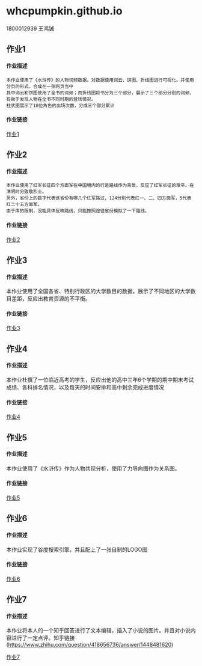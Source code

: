 # whcpumpkin.github.io
1800012939 王鸿铖
 ## 作业1
 #### 作业描述
    本作业使用了《水浒传》的人物词频数据。对数据使用词云、饼图、折线图进行可视化。并使用分页的形式，合成在一张网页当中
    其中词云和饼图使用了全书的词频；而折线图将书分为三个部分，展示了三个部分分别的词频，有助于发现人物在全书不同时期的登场情况。
    柱状图展示了10位角色的出场次数，分成三个部分累计
#### 作业链接
   [作业1](https://whcpumpkin.github.io/tab_base2.html)

## 作业2
#### 作业描述
    本作业使用了红军长征四个方面军在中国境内的行进路线作为背景，反应了红军长征的艰辛。在清明时分致敬烈士。
    另外，省份上的数字代表该省份有哪几个红军路过，124分别代表红一、二、四方面军，5代表红二十五方面军。
    由于库的限制，没能具体反映路线，只能按照途径省份模拟了一下路线。
#### 作业链接
   [作业2](https://whcpumpkin.github.io/geo_lines_background.html)

## 作业3
#### 作业描述
   本作业使用了全国各省、特别行政区的大学数目的数据，展示了不同地区的大学数目差距，反应出教育资源的不平衡。
#### 作业链接
   [作业3](https://whcpumpkin.github.io/map_unv_num.html)

## 作业4
#### 作业描述
   本作业杜撰了一位临近高考的学生，反应出他的高中三年6个学期的期中期末考试成绩、各科排名情况，以及每天的时间安排和高中剩余完成进度情况
#### 作业链接
   [作业4](https://whcpumpkin.github.io/page_draggable_layout.html)

## 作业5
#### 作业描述
   本作业使用了《水浒传》作为人物共现分析，使用了力导向图作为关系图。
#### 作业链接
   [作业5](https://whcpumpkin.github.io/关系图-水浒传.html)
   
## 作业6
#### 作业描述
   本作业实现了谷度搜索引擎，并且配上了一张自制的LOGO图
#### 作业链接
   [作业6](https://whcpumpkin.github.io/Googdu.html)
  
## 作业7
#### 作业描述
   本作业将本人的一个知乎回答进行了文本编辑，插入了小说的图片。并且对小说内容进行了一定点评。知乎链接(https://www.zhihu.com/question/418656736/answer/1448481620)
   
   [作业7](https://whcpumpkin.github.io/test.html)  

